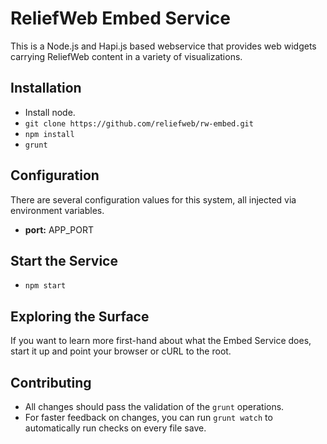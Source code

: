# ReliefWeb Embed Service

This is a Node.js and Hapi.js based webservice that provides web widgets carrying
ReliefWeb content in a variety of visualizations.

## Installation

* Install node.
* `git clone https://github.com/reliefweb/rw-embed.git`
* `npm install`
* `grunt`

## Configuration

There are several configuration values for this system, all injected via
environment variables.

* **port:** APP_PORT

## Start the Service

* `npm start`

## Exploring the Surface

If you want to learn more first-hand about what the Embed Service does, start
it up and point your browser or cURL to the root.

## Contributing

* All changes should pass the validation of the `grunt` operations.
* For faster feedback on changes, you can run `grunt watch` to automatically run
  checks on every file save.
